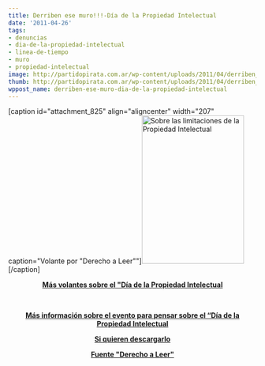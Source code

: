 ```yaml
---
title: Derriben ese muro!!!-Día de la Propiedad Intelectual
date: '2011-04-26'
tags:
- denuncias
- dia-de-la-propiedad-intelectual
- linea-de-tiempo
- muro
- propiedad-intelectual
image: http://partidopirata.com.ar/wp-content/uploads/2011/04/derriben_ese_muro.png
thumb: http://partidopirata.com.ar/wp-content/uploads/2011/04/derriben_ese_muro.png
wppost_name: derriben-ese-muro-dia-de-la-propiedad-intelectual
---
```


[caption id="attachment_825" align="aligncenter" width="207" caption="Volante por &quot;Derecho a Leer&quot;"]<a href="http://partidopirata.com.ar/wp-content/uploads/2011/04/derriben_ese_muro.png"><img class="size-medium wp-image-825" title="derriben_ese_muro" src="http://partidopirata.com.ar/wp-content/uploads/2011/04/derriben_ese_muro-207x300.png" alt="Sobre las limitaciones de la Propiedad Intelectual" width="207" height="300" /></a>[/caption]
<p style="text-align: center;"><strong><a href="http://partidopirata.com.ar/798/volantes-por-el-dia-de-la-propiedad-intelectual-26-de-abril">Más volantes sobre el "Día de la Propiedad Intelectual</a></strong></p>
<p style="text-align: center;">&nbsp;</p>
<p style="text-align: center;"><strong> </strong><strong><a href="http://partido-pirata.blogspot.com/2011/04/dia-mundial-de-la-propiedad-intelectual.html">Más información sobre el evento para pensar sobre el “Día de la Propiedad Intelectual</a></strong></p>
<p style="text-align: center;"><strong><a href="http://www.derechoaleer.org/images/2011/derriben_ese_muro.png" target="_blank">Si quieren descargarlo</a></strong></p>
<p style="text-align: center;"><strong><a href="http://www.derechoaleer.org/2011/04/el-muro-de-la-verguenza-de-la-propiedad-intelectual.html" target="_blank">Fuente "Derecho a Leer"</a></strong></p>
